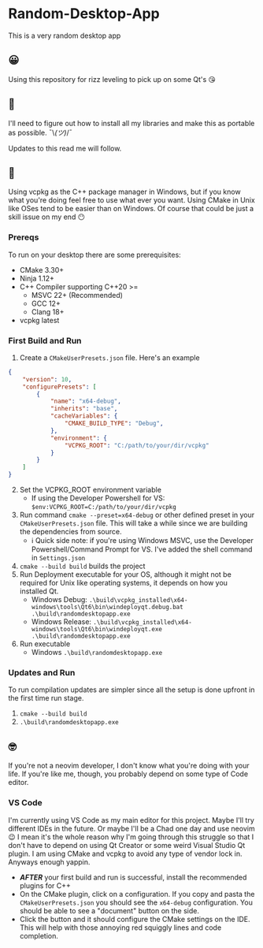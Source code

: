 # Random-Desktop-App
This is a very random desktop app

## 😀
Using this repository for rizz leveling to pick up on some Qt's 😘

## 🤔
I'll need to figure out how to install all my libraries and make this as portable as possible. ¯\\_(ツ)_/¯

Updates to this read me will follow.

## 🧐
Using vcpkg as the C++ package manager in Windows, but if you know what you're doing feel free to use what ever you want. Using CMake in Unix like OSes tend to be easier than on Windows. Of course that could be just a skill issue on my end 😶

### Prereqs
To run on your desktop there are some prerequisites:
* CMake 3.30+
* Ninja 1.12+
* C++ Compiler supporting C++20 >=
    * MSVC 22+ (Recommended)
    * GCC 12+
    * Clang 18+
* vcpkg latest

### First Build and Run
1. Create a `CMakeUserPresets.json` file.
Here's an example
```json
{
    "version": 10,
    "configurePresets": [
        {
            "name": "x64-debug",
            "inherits": "base",
            "cacheVariables": {
                "CMAKE_BUILD_TYPE": "Debug",
            },
            "environment": {
                "VCPKG_ROOT": "C:/path/to/your/dir/vcpkg"
            }
        }
    ]
}
```
2. Set the VCPKG_ROOT environment variable
    * If using the Developer Powershell for VS: `$env:VCPKG_ROOT=C:/path/to/your/dir/vcpkg`
1. Run command `cmake --preset=x64-debug` or other defined preset in your `CMakeUserPresets.json` file. This will take a while since we are building the dependencies from source.
    * ℹ Quick side note: if you're using Windows MSVC, use the Developer Powershell/Command Prompt for VS. I've added the shell command in `Settings.json`
1. `cmake --build build` builds the project
1. Run Deployment executable for your OS, although it might not be required for Unix like operating systems, it depends on how you installed Qt.
    * Windows Debug: `.\build\vcpkg_installed\x64-windows\tools\Qt6\bin\windeployqt.debug.bat .\build\randomdesktopapp.exe`
    * Windows Release: `.\build\vcpkg_installed\x64-windows\tools\Qt6\bin\windeployqt.exe .\build\randomdesktopapp.exe`
1. Run executable
    * Windows `.\build\randomdesktopapp.exe`

### Updates and Run
To run compilation updates are simpler since all the setup is done upfront in the first time run stage.

1. `cmake --build build`
1. `.\build\randomdesktopapp.exe`

## 🤓
If you're not a neovim developer, I don't know what you're doing with your life. If you're like me, though, you probably depend on some type of Code editor.
### VS Code
I'm currently using VS Code as my main editor for this project. Maybe I'll try different IDEs in the future. Or maybe I'll be a Chad one day and use neovim 😉 I mean it's the whole reason why I'm going through this struggle so that I don't have to depend on using Qt Creator or some weird Visual Studio Qt plugin. I am using CMake and vcpkg to avoid any type of vendor lock in. Anyways enough yappin.

* ***AFTER*** your first build and run is successful, install the recommended plugins for C++
* On the CMake plugin, click on a configuration. If you copy and pasta the `CMakeUserPresets.json` you should see the `x64-debug` configuration. You should be able to see a "document" button on the side. 
* Click the button and it should configure the CMake settings on the IDE. This will help with those annoying red squiggly lines and code completion.